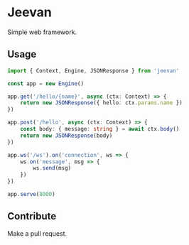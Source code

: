 # Jeevan
Simple web framework.

## Usage
```typescript
import { Context, Engine, JSONResponse } from 'jeevan'

const app = new Engine()

app.get('/hello/{name}', async (ctx: Context) => {
    return new JSONResponse({ hello: ctx.params.name })
})

app.post('/hello', async (ctx: Context) => {
    const body: { message: string } = await ctx.body()
    return new JSONResponse(body)
})

app.ws('/ws').on('connection', ws => {
    ws.on('message', msg => {
        ws.send(msg)
    })
})

app.serve(8000)
```

## Contribute
Make a pull request.
